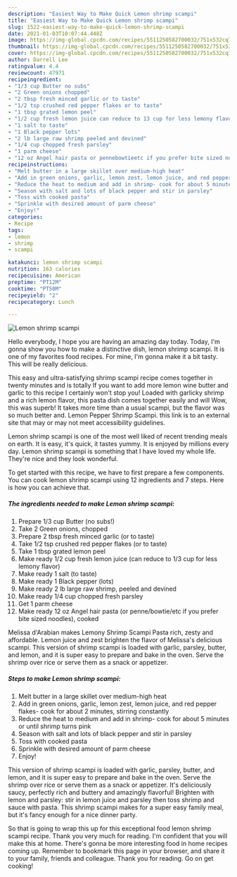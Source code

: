 ```yaml
---
description: "Easiest Way to Make Quick Lemon shrimp scampi"
title: "Easiest Way to Make Quick Lemon shrimp scampi"
slug: 1522-easiest-way-to-make-quick-lemon-shrimp-scampi
date: 2021-01-03T10:07:44.448Z
image: https://img-global.cpcdn.com/recipes/5511250582700032/751x532cq70/lemon-shrimp-scampi-recipe-main-photo.jpg
thumbnail: https://img-global.cpcdn.com/recipes/5511250582700032/751x532cq70/lemon-shrimp-scampi-recipe-main-photo.jpg
cover: https://img-global.cpcdn.com/recipes/5511250582700032/751x532cq70/lemon-shrimp-scampi-recipe-main-photo.jpg
author: Darrell Lee
ratingvalue: 4.4
reviewcount: 47971
recipeingredient:
- "1/3 cup Butter no subs"
- "2 Green onions chopped"
- "2 tbsp fresh minced garlic or to taste"
- "1/2 tsp crushed red pepper flakes or to taste"
- "1 tbsp grated lemon peel"
- "1/2 cup fresh lemon juice can reduce to 13 cup for less lemony flavor"
- "1 salt to taste"
- "1 Black pepper lots"
- "2 lb large raw shrimp peeled and devined"
- "1/4 cup chopped fresh parsley"
- "1 parm cheese"
- "12 oz Angel hair pasta or pennebowtieetc if you prefer bite sized noodles cooked"
recipeinstructions:
- "Melt butter in a large skillet over medium-high heat"
- "Add in green onions, garlic, lemon zest, lemon juice, and red pepper flakes- cook for about 2 minutes, stirring constantly"
- "Reduce the heat to medium and add in shrimp- cook for about 5 minutes or until shrimp turns pink"
- "Season with salt and lots of black pepper and stir in parsley"
- "Toss with cooked pasta"
- "Sprinkle with desired amount of parm cheese"
- "Enjoy!"
categories:
- Recipe
tags:
- lemon
- shrimp
- scampi

katakunci: lemon shrimp scampi 
nutrition: 163 calories
recipecuisine: American
preptime: "PT12M"
cooktime: "PT50M"
recipeyield: "2"
recipecategory: Lunch

---
```



![Lemon shrimp scampi](https://img-global.cpcdn.com/recipes/5511250582700032/751x532cq70/lemon-shrimp-scampi-recipe-main-photo.jpg)

Hello everybody, I hope you are having an amazing day today. Today, I'm gonna show you how to make a distinctive dish, lemon shrimp scampi. It is one of my favorites food recipes. For mine, I'm gonna make it a bit tasty. This will be really delicious.

This easy and ultra-satisfying shrimp scampi recipe comes together in twenty minutes and is totally If you want to add more lemon wine butter and garlic to this recipe I certainly won&#39;t stop you! Loaded with garlicky shrimp and a rich lemon flavor, this pasta dish comes together easily and will Wow, this was superb! It takes more time than a usual scampi, but the flavor was so much better and. Lemon Pepper Shrimp Scampi. this link is to an external site that may or may not meet accessibility guidelines.

Lemon shrimp scampi is one of the most well liked of recent trending meals on earth. It is easy, it's quick, it tastes yummy. It is enjoyed by millions every day. Lemon shrimp scampi is something that I have loved my whole life. They're nice and they look wonderful.


To get started with this recipe, we have to first prepare a few components. You can cook lemon shrimp scampi using 12 ingredients and 7 steps. Here is how you can achieve that.

<!--inarticleads1-->

##### The ingredients needed to make Lemon shrimp scampi:

1. Prepare 1/3 cup Butter (no subs!)
1. Take 2 Green onions, chopped
1. Prepare 2 tbsp fresh minced garlic (or to taste)
1. Take 1/2 tsp crushed red pepper flakes (or to taste)
1. Take 1 tbsp grated lemon peel
1. Make ready 1/2 cup fresh lemon juice (can reduce to 1/3 cup for less lemony flavor)
1. Make ready 1 salt (to taste)
1. Make ready 1 Black pepper (lots)
1. Make ready 2 lb large raw shrimp, peeled and devined
1. Make ready 1/4 cup chopped fresh parsley
1. Get 1 parm cheese
1. Make ready 12 oz Angel hair pasta (or penne/bowtie/etc if you prefer bite sized noodles), cooked


Melissa d&#39;Arabian makes Lemony Shrimp Scampi Pasta rich, zesty and affordable. Lemon juice and zest brighten the flavor of Melissa&#39;s delicious scampi. This version of shrimp scampi is loaded with garlic, parsley, butter, and lemon, and it is super easy to prepare and bake in the oven. Serve the shrimp over rice or serve them as a snack or appetizer. 

<!--inarticleads2-->

##### Steps to make Lemon shrimp scampi:

1. Melt butter in a large skillet over medium-high heat
1. Add in green onions, garlic, lemon zest, lemon juice, and red pepper flakes- cook for about 2 minutes, stirring constantly
1. Reduce the heat to medium and add in shrimp- cook for about 5 minutes or until shrimp turns pink
1. Season with salt and lots of black pepper and stir in parsley
1. Toss with cooked pasta
1. Sprinkle with desired amount of parm cheese
1. Enjoy!


This version of shrimp scampi is loaded with garlic, parsley, butter, and lemon, and it is super easy to prepare and bake in the oven. Serve the shrimp over rice or serve them as a snack or appetizer. It&#39;s deliciously saucy, perfectly rich and buttery and amazingly flavorful! Brighten with lemon and parsley: stir in lemon juice and parsley then toss shrimp and sauce with pasta. This shrimp scampi makes for a super easy family meal, but it&#39;s fancy enough for a nice dinner party. 

So that is going to wrap this up for this exceptional food lemon shrimp scampi recipe. Thank you very much for reading. I'm confident that you will make this at home. There's gonna be more interesting food in home recipes coming up. Remember to bookmark this page in your browser, and share it to your family, friends and colleague. Thank you for reading. Go on get cooking!
